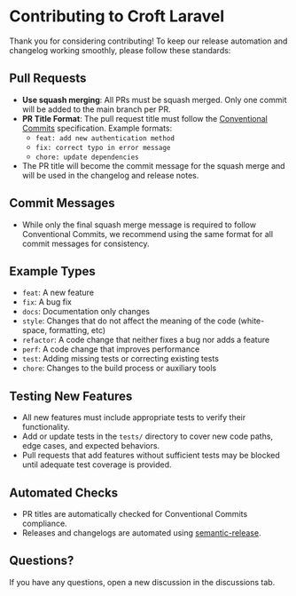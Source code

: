 # Contributing to Croft Laravel

Thank you for considering contributing! To keep our release automation and changelog working smoothly, please follow these standards:

## Pull Requests
- **Use squash merging**: All PRs must be squash merged. Only one commit will be added to the main branch per PR.
- **PR Title Format**: The pull request title must follow the [Conventional Commits](https://www.conventionalcommits.org/) specification. Example formats:
  - `feat: add new authentication method`
  - `fix: correct typo in error message`
  - `chore: update dependencies`
- The PR title will become the commit message for the squash merge and will be used in the changelog and release notes.

## Commit Messages
- While only the final squash merge message is required to follow Conventional Commits, we recommend using the same format for all commit messages for consistency.

## Example Types
- `feat`: A new feature
- `fix`: A bug fix
- `docs`: Documentation only changes
- `style`: Changes that do not affect the meaning of the code (white-space, formatting, etc)
- `refactor`: A code change that neither fixes a bug nor adds a feature
- `perf`: A code change that improves performance
- `test`: Adding missing tests or correcting existing tests
- `chore`: Changes to the build process or auxiliary tools

## Testing New Features
- All new features must include appropriate tests to verify their functionality.
- Add or update tests in the `tests/` directory to cover new code paths, edge cases, and expected behaviors.
- Pull requests that add features without sufficient tests may be blocked until adequate test coverage is provided.

## Automated Checks
- PR titles are automatically checked for Conventional Commits compliance.
- Releases and changelogs are automated using [semantic-release](https://github.com/semantic-release/semantic-release).

## Questions?
If you have any questions, open a new discussion in the discussions tab.
